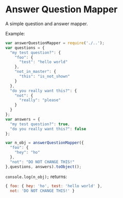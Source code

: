 # Answer Question Mapper

A simple question and answer mapper.

Example:

```javascript
var answerQuestionMapper = require('./..');
var questions = {
  "my test question?": {
    "foo": {
      "test": "hello world"
    },
    "not_in_master": {
      "this": "is_not_shown"
    }
  },
  "do you really want this?": {
    "not": {
      "really": "please"
    }
  }
};
var answers = {
  "my test question?": true,
  "do you really want this?": false
};

var n_obj = answerQuestionMapper({
  "foo": {
    "hey": "ho"
  },
  "not": "DO NOT CHANGE THIS!"
},questions, answers).toObject();
```

`console.log(n_obj);` returns:

```javascript
{ foo: { hey: 'ho', test: 'hello world' },
  not: 'DO NOT CHANGE THIS!' }
```
